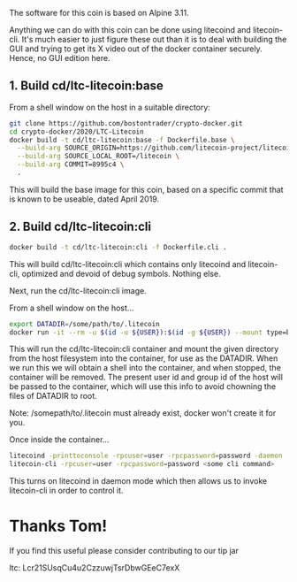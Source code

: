 The software for this coin is based on Alpine 3.11.

Anything we can do with this coin can be done using litecoind and litecoin-cli.  It's much easier to just figure these out than it is to deal with building the GUI and trying to get its X video out of the docker container securely.  Hence, no GUI edition here.

## 1. Build cd/ltc-litecoin:base

From a shell window on the host in a suitable directory:

```sh
git clone https://github.com/bostontrader/crypto-docker.git
cd crypto-docker/2020/LTC-Litecoin
docker build -t cd/ltc-litecoin:base -f Dockerfile.base \
  --build-arg SOURCE_ORIGIN=https://github.com/litecoin-project/litecoin \
  --build-arg SOURCE_LOCAL_ROOT=/litecoin \
  --build-arg COMMIT=8995c4 \
  .
```

This will build the base image for this coin, based on a specific commit that is known to be useable, dated April 2019.


## 2. Build cd/ltc-litecoin:cli

```sh
docker build -t cd/ltc-litecoin:cli -f Dockerfile.cli .
```
This will build cd/ltc-litecoin:cli which contains only litecoind and litecoin-cli, optimized and devoid of debug symbols. Nothing else.

Next, run the cd/ltc-litecoin:cli image.

From a shell window on the host...

```sh
export DATADIR=/some/path/to/.litecoin
docker run -it --rm -u $(id -u ${USER}):$(id -g ${USER}) --mount type=bind,source=$DATADIR,destination=/.litecoin cd/ltc-litecoin:cli
```

This will run the cd/ltc-litecoin:cli container and mount the given directory from the host filesystem into the container, for use as the DATADIR.  When we run this we will obtain a shell into the container, and when stopped, the container will be removed. The present user id and group id of the host will be passed to the container, which will use this info to avoid chowning the files of DATADIR to root.

Note: /somepath/to/.litecoin must already exist, docker won't create it for you.

Once inside the container...

```sh
litecoind -printtoconsole -rpcuser=user -rpcpassword=password -daemon
litecoin-cli -rpcuser=user -rpcpassword=password <some cli command>
```

This turns on litecoind in daemon mode which then allows us to invoke litecoin-cli in order to control it.


# Thanks Tom!

If you find this useful please consider contributing to our tip jar

ltc: Lcr21SUsqCu4u2CzzuwjTsrDbwGEeC7exX
